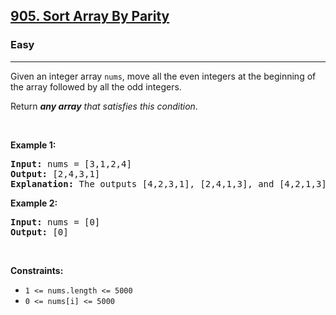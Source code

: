 <h2><a href="https://leetcode.com/problems/sort-array-by-parity/">905. Sort Array By Parity</a></h2><h3>Easy</h3><hr><div style="user-select: auto;"><p style="user-select: auto;">Given an integer array <code style="user-select: auto;">nums</code>, move all the even integers at the beginning of the array followed by all the odd integers.</p>

<p style="user-select: auto;">Return <em style="user-select: auto;"><strong style="user-select: auto;">any array</strong> that satisfies this condition</em>.</p>

<p style="user-select: auto;">&nbsp;</p>
<p style="user-select: auto;"><strong class="example" style="user-select: auto;">Example 1:</strong></p>

<pre style="user-select: auto;"><strong style="user-select: auto;">Input:</strong> nums = [3,1,2,4]
<strong style="user-select: auto;">Output:</strong> [2,4,3,1]
<strong style="user-select: auto;">Explanation:</strong> The outputs [4,2,3,1], [2,4,1,3], and [4,2,1,3] would also be accepted.
</pre>

<p style="user-select: auto;"><strong class="example" style="user-select: auto;">Example 2:</strong></p>

<pre style="user-select: auto;"><strong style="user-select: auto;">Input:</strong> nums = [0]
<strong style="user-select: auto;">Output:</strong> [0]
</pre>

<p style="user-select: auto;">&nbsp;</p>
<p style="user-select: auto;"><strong style="user-select: auto;">Constraints:</strong></p>

<ul style="user-select: auto;">
	<li style="user-select: auto;"><code style="user-select: auto;">1 &lt;= nums.length &lt;= 5000</code></li>
	<li style="user-select: auto;"><code style="user-select: auto;">0 &lt;= nums[i] &lt;= 5000</code></li>
</ul>
</div>